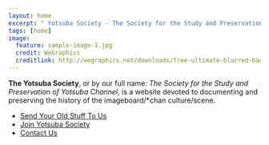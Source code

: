 ```yaml
---
layout: home
excerpt: " Yotsuba Society - The Society for the Study and Preservation of Yotsuba Channel"
tags: [home]
image:
  feature: sample-image-1.jpg
  credit: WeGraphics
  creditlink: http://wegraphics.net/downloads/free-ultimate-blurred-background-pack/
---
```


**The Yotsuba Society**, or by our full name: _The Society for the Study and Preservation of Yotsuba Channel_, is a website devoted to documenting and preserving the history of the imageboard/*chan culture/scene.

* [Send Your Old Stuff To Us](http://www.yotsubasociety.org/material_submission)
* [Join Yotsuba Society](http://www.yotsubasociety.org/Join_us)
* [Contact Us](http://yotsubasociety.org/contact)